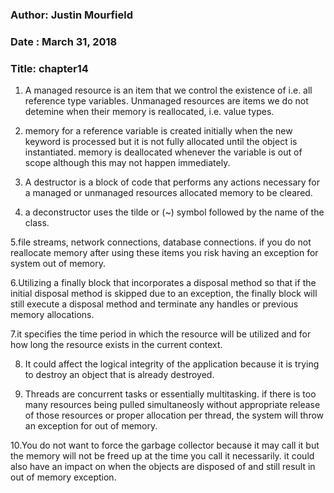 ### Author: Justin Mourfield
### Date : March 31, 2018
### Title: chapter14

1. A managed resource is an item that we control the existence of i.e. all reference type variables. Unmanaged resources are items we do not detemine when their memory is reallocated, i.e. value types. 

2. memory for a reference variable is created initially when the new keyword is processed but it is not fully allocated until the object is instantiated. memory is deallocated whenever the variable is out of scope although this may not happen immediately. 

3. A destructor is a block of code that performs any actions necessary for a managed or unmanaged resources allocated memory to be cleared.  

4. a deconstructor uses the tilde or (~) symbol followed by the name of the class.

5.file streams, network connections, database connections. if you do not reallocate memory after using these items you risk having an exception for system out of memory.

6.Utilizing a finally block that incorporates a disposal method so that if the initial disposal method is skipped due to an exception, the finally block will still execute a disposal method and terminate any handles or previous memory allocations.

7.it specifies the time period in which the resource will be utilized and for how long the resource exists in the current context. 

8. It could affect the logical integrity of the application because it is trying to destroy an object that is already destroyed.

9. Threads are concurrent tasks or essentially multitasking. if there is too many resources being pulled simultaneosly without appropriate release of those resources or proper allocation per thread, the system will throw an exception for out of memory.

10.You do not want to force the garbage collector because it may call it but the memory will not be freed up at the time you call it necessarily. it could also have an impact on when the objects are disposed of and still result in out of memory exception. 